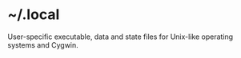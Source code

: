 # ~/.local

User-specific executable, data and state files for Unix-like operating systems and Cygwin.
